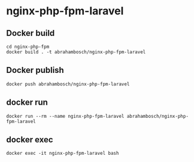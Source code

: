 # nginx-php-fpm-laravel

## Docker build
```
cd nginx-php-fpm
docker build . -t abrahambosch/nginx-php-fpm-laravel
```

## Docker publish
```
docker push abrahambosch/nginx-php-fpm-laravel
```

## docker run
```
docker run --rm --name nginx-php-fpm-laravel abrahambosch/nginx-php-fpm-laravel
```

## docker exec
```
docker exec -it nginx-php-fpm-laravel bash
```

